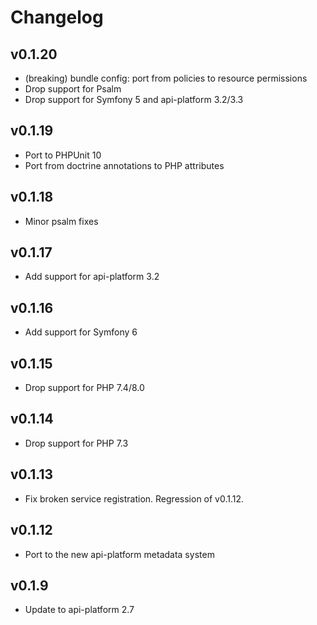 # Changelog

## v0.1.20

* (breaking) bundle config: port from policies to resource permissions
* Drop support for Psalm
* Drop support for Symfony 5 and api-platform 3.2/3.3

## v0.1.19

* Port to PHPUnit 10
* Port from doctrine annotations to PHP attributes

## v0.1.18

* Minor psalm fixes

## v0.1.17

* Add support for api-platform 3.2

## v0.1.16

* Add support for Symfony 6

## v0.1.15

* Drop support for PHP 7.4/8.0

## v0.1.14

* Drop support for PHP 7.3

## v0.1.13

* Fix broken service registration. Regression of v0.1.12.

## v0.1.12

* Port to the new api-platform metadata system

## v0.1.9

* Update to api-platform 2.7
